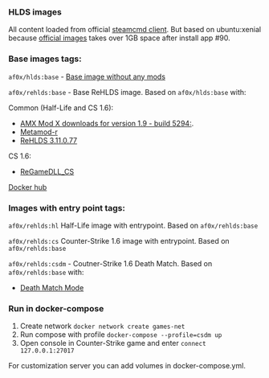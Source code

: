 ### HLDS images

All content loaded from official [steamcmd client](https://developer.valvesoftware.com/wiki/SteamCMD).
But based on ubuntu:xenial because [official images](https://hub.docker.com/r/cm2network/steamcmd/) takes over 1GB space
after install app #90.

### Base images tags:

```af0x/hlds:base``` - [Base image without any mods](https://hub.docker.com/layers/hlds/af0x/hlds/base/images/sha256-3c7322b88fdd994b710bba79317bff56dd89f647fcb44cb8514a0ad7319f6b2d?context=explore)

```af0x/rehlds:base``` - Base ReHLDS image. Based on ```af0x/hlds:base``` with:

Common (Half-Life and CS 1.6):
* [AMX Mod X downloads for version 1.9 - build 5294:](https://www.amxmodx.org/downloads-new.php).
* [Metamod-r](https://dev-cs.ru/resources/208/)
* [ReHLDS 3.11.0.77](https://github.com/dreamstalker/rehlds/releases)

CS 1.6:
* [ReGameDLL_CS](https://dev-cs.ru/resources/67/)

[Docker hub](https://hub.docker.com/r/af0x/rehlds/tags)

### Images with entry point tags:
```af0x/rehlds:hl``` Half-Life image with entrypoint.  Based on ```af0x/rehlds:base```

```af0x/rehlds:cs``` Counter-Strike 1.6 image with entrypoint.  Based on ```af0x/rehlds:base```

```af0x/rehlds:csdm``` - Coutner-Strike 1.6 Death Match. Based on ```af0x/rehlds:base``` with:
* [Death Match Mode](https://bitbucket.org/Adidasman/recsdm/src/master/)


### Run in docker-compose
1. Create network ``docker network create games-net``
2. Run compose with profile ``docker-compose --profile=csdm up`` 
4. Open console in Counter-Strike game and enter ``connect 127.0.0.1:27017``

For customization server you can add volumes in docker-compose.yml.
 
